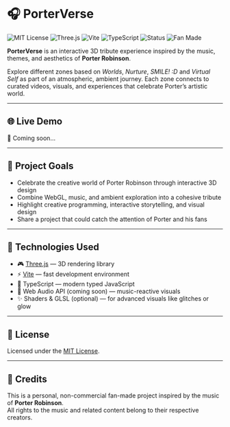 # 🎧 PorterVerse

![MIT License](https://img.shields.io/badge/license-MIT-green)
![Three.js](https://img.shields.io/badge/3D-Three.js-000)
![Vite](https://img.shields.io/badge/bundler-Vite-blueviolet)
![TypeScript](https://img.shields.io/badge/language-TypeScript-blue)
![Status](https://img.shields.io/badge/status-early%20dev-yellow)
![Fan Made](https://img.shields.io/badge/project-fan%20made-ff69b4)

**PorterVerse** is an interactive 3D tribute experience inspired by the music, themes, and aesthetics of **Porter Robinson**.

Explore different zones based on *Worlds*, *Nurture*, *SMILE! :D* and *Virtual Self* as part of an atmospheric, ambient journey. Each zone connects to curated videos, visuals, and experiences that celebrate Porter’s artistic world.

---

## 🌐 Live Demo

🚧 Coming soon...

---

## 🧠 Project Goals

- Celebrate the creative world of Porter Robinson through interactive 3D design
- Combine WebGL, music, and ambient exploration into a cohesive tribute
- Highlight creative programming, interactive storytelling, and visual design
- Share a project that could catch the attention of Porter and his fans

---

## 🚀 Technologies Used

- 🎮 [Three.js](https://threejs.org/) — 3D rendering library
- ⚡ [Vite](https://vitejs.dev/) — fast development environment
- 🔵 TypeScript — modern typed JavaScript
- 🎵 Web Audio API (coming soon) — music-reactive visuals
- ✨ Shaders & GLSL (optional) — for advanced visuals like glitches or glow

---

## 📜 License

Licensed under the [MIT License](./LICENSE).

---

## 🙏 Credits

This is a personal, non-commercial fan-made project inspired by the music of **Porter Robinson**.  
All rights to the music and related content belong to their respective creators.